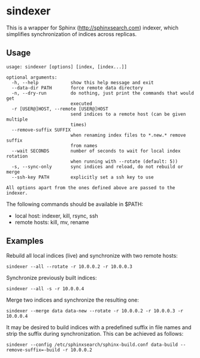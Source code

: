 sindexer
========

This is a wrapper for Sphinx (http://sphinxsearch.com) indexer, which
simplifies synchronization of indices across replicas.


Usage
-----

	usage: sindexer [options] [index, [index...]]

	optional arguments:
	  -h, --help            show this help message and exit
	  --data-dir PATH       force remote data directory
	  -n, --dry-run         do nothing, just print the commands that would get
	                        executed
	  -r [USER@]HOST, --remote [USER@]HOST
	                        send indices to a remote host (can be given multiple
	                        times)
	  --remove-suffix SUFFIX
	                        when renaming index files to *.new.* remove suffix
	                        from names
	  --wait SECONDS        number of seconds to wait for local index rotation
	                        when running with --rotate (default: 5))
	  -s, --sync-only       sync indices and reload, do not rebuild or merge
	  --ssh-key PATH        explicitly set a ssh key to use

	All options apart from the ones defined above are passed to the indexer.

The following commands should be available in $PATH: 

  - local host: indexer, kill, rsync, ssh
  - remote hosts: kill, mv, rename


Examples
--------

Rebuild all local indices (live) and synchronize with two remote hosts:

	sindexer --all --rotate -r 10.0.0.2 -r 10.0.0.3

Synchronize previously built indices:

	sindexer --all -s -r 10.0.0.4

Merge two indices and synchronize the resulting one:

	sindexer --merge data data-new --rotate -r 10.0.0.2 -r 10.0.0.3 -r 10.0.0.4

It may be desired to build indices with a predefined suffix in file names and
strip the suffix during synchronization. This can be achieved as follows:

	sindexer --config /etc/sphinxsearch/sphinx-build.conf data-build --remove-suffix=-build -r 10.0.0.2
